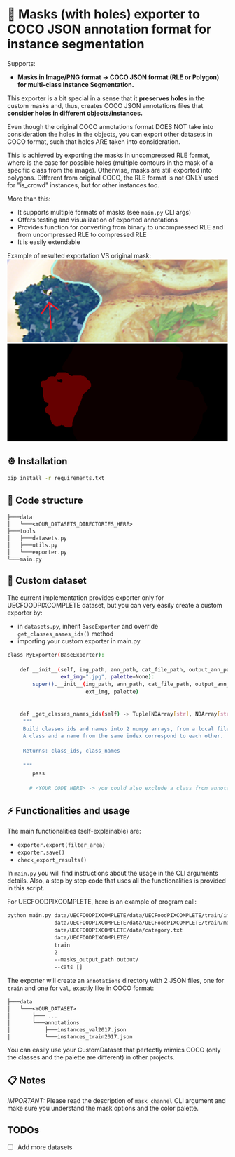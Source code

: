 # :arrows_counterclockwise: Masks (with holes) exporter to COCO JSON annotation format for instance segmentation

Supports:
- **Masks in Image/PNG format ->  COCO JSON format (RLE or Polygon) for multi-class Instance Segmentation.**

This exporter is a bit special in a sense that it **preserves holes** in the custom masks and, thus,
creates COCO JSON annotations files that **consider holes in different objects/instances.**

Even though the original COCO annotations format DOES NOT take into consideration the holes in the objects, you can export other datasets in COCO format, such that holes ARE taken into consideration.

This is achieved by exporting the masks in uncompressed RLE format, where is the case for possible holes (multiple contours in the mask of a specific class from the image). 
Otherwise, masks are still exported into polygons. Different from original COCO, the RLE format is not ONLY used for "is_crowd" instances, but for other instances too. 

More than this:
- It supports multiple formats of masks (see `main.py` CLI args)
- Offers testing and visualization of exported annotations
- Provides function for converting from binary to uncompressed RLE and from uncompressed RLE to compressed RLE
- It is easily extendable

Example of resulted exportation VS original mask:
![Mask with holes](resources/img.png) ![Original mask](resources/img_1.png)
## :gear: Installation
```bash
pip install -r requirements.txt
```

## :file_folder: Code structure
```
├───data
│   └───<YOUR_DATASETS_DIRECTORIES_HERE>
├───tools
│   ├───datasets.py
│   ├───utils.py
│   └───exporter.py
└───main.py

```

## :notebook: Custom dataset
The current implementation provides exporter only for UECFOODPIXCOMPLETE dataset, but you can very easily create a custom exporter by:
- in `datasets.py`, inherit `BaseExporter` and override `get_classes_names_ids()` method
- importing your custom exporter in main.py

```bash
class MyExporter(BaseExporter):

    def __init__(self, img_path, ann_path, cat_file_path, output_ann_path, split, mask_channel, ext_ann=".png",
                 ext_img=".jpg", palette=None):
        super().__init__(img_path, ann_path, cat_file_path, output_ann_path, split, mask_channel, ext_ann,
                         ext_img, palette)


    def _get_classes_names_ids(self) -> Tuple[NDArray[str], NDArray[str]]:
     """
     Build classes ids and names into 2 numpy arrays, from a local file/source.
     A class and a name from the same index correspond to each other.

     Returns: class_ids, class_names

     """
        pass

       # <YOUR CODE HERE> -> you could also exclude a class from annotations, for example background, if you wish
```

## :zap: Functionalities and usage
The main functionalities (self-explainable) are:
- `exporter.export(filter_area)`
- `exporter.save()`
- `check_export_results()`

In `main.py` you will find instructions about the usage in the CLI arguments details. Also, a step by step code that uses all the functionalities is provided in this script.

For UECFOODPIXCOMPLETE, here is an example of program call:
```bash
python main.py data/UECFOODPIXCOMPLETE/data/UECFoodPIXCOMPLETE/train/img/ 
               data/UECFOODPIXCOMPLETE/data/UECFoodPIXCOMPLETE/train/mask/ 
               data/UECFOODPIXCOMPLETE/data/category.txt 
               data/UECFOODPIXCOMPLETE/ 
               train 
               2 
               --masks_output_path output/
               --cats []
```

The exporter will create an `annotations` directory with 2 JSON files, one for `train` and one for `val`, exactly like in COCO format:
```
├───data
│   └───<YOUR_DATASET>
│       ├─── ...
│       └───annotations
│           ├───instances_val2017.json
│           └───instances_train2017.json
```
You can easily use your CustomDataset that perfectly mimics COCO (only the classes and the palette are different) in other projects.

## :clipboard: Notes
*IMPORTANT:* Please read the description of `mask_channel` CLI argument and make sure you understand the mask options and the color palette.

## TODOs
- [ ] Add more datasets
